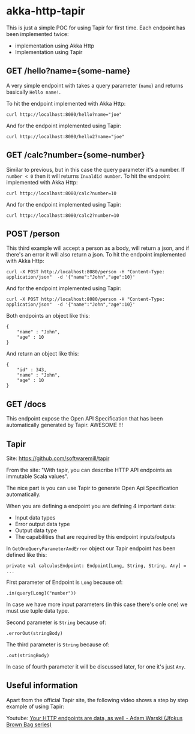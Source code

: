 # akka-http-tapir

This is just a simple POC for using Tapir for first time.
Each endpoint has been implemented twice:

- implementation using Akka Http 
- Implementation using Tapir

## GET /hello?name={some-name}

A very simple endpoint with takes a query parameter (`name`) and returns basically `Hello name!`.

To hit the endpoint implemented with Akka Http:

```
curl http://localhost:8080/hello?name="joe"
```

And for the endpoint implemented using Tapir:

```
curl http://localhost:8080/hello2?name="joe"
```

## GET /calc?number={some-number}

Similar to previous, but in this case the query parameter it's a number. If `number < 0` then it will returns `Invaldid number`. 
To hit the endpoint implemented with Akka Http:

```
curl http://localhost:8080/calc?number=10
```

And for the endpoint implemented using Tapir:

```
curl http://localhost:8080/calc2?number=10
```

## POST /person

This third example will accept a person as a body, will return a json, and if there's an error it will also return a json.
To hit the endpoint implemented with Akka Http:

```
curl -X POST http://localhost:8080/person -H "Content-Type: application/json"  -d '{"name":"John","age":10}'
```

And for the endpoint implemented using Tapir:

```
curl -X POST http://localhost:8080/person -H "Content-Type: application/json"  -d '{"name":"John","age":10}'
```

Both endpoints an object like this:

```
{
    "name" : "John",
    "age" : 10
}
```

And return an object like this:

```
{
    "id" : 343,
    "name" : "John",
    "age" : 10
}
```

## GET /docs

This endpoint expose the Open API Specification that has been automatically generated by Tapir. AWESOME !!!

## Tapir

Site: https://github.com/softwaremill/tapir

From the site: "With tapir, you can describe HTTP API endpoints as immutable Scala values".

The nice part is you can use Tapir to generate Open Api Specification automatically.

When you are defining a endpoint you are defining 4 important data:

- Input data types
- Error output data type
- Output data type
- The capabilities that are required by this endpoint inputs/outputs

In `GetOneQueryParameterAndError` object our Tapir endpoint has been defined like this:

```
private val calculusEndpoint: Endpoint[Long, String, String, Any] = ...
```

First parameter of Endpoint is `Long` because of: 

```
.in(query[Long]("number"))
```

In case we have more input parameters (in this case there's onle one) we must use tuple data type.

Second parameter is `String` because of:

```
.errorOut(stringBody)
```

The third parameter is `String` because of:

```
.out(stringBody)
```

In case of fourth parameter it will be discussed later, for one it's just `Any`.

## Useful information

Apart from the official Tapir site, the following video shows a step by step example of using Tapir:

Youtube: [Your HTTP endpoints are data, as well - Adam Warski (Jfokus Brown Bag series)](https://www.youtube.com/watch?v=Zv_0s0VgAvU&t=1620s)